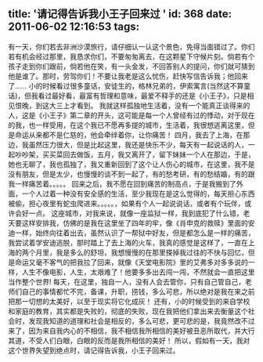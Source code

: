 title: '请记得告诉我小王子回来过 '
id: 368
date: 2011-06-02 12:16:53
tags:
---

有一天，你们若去非洲沙漠旅行，请仔细认一认这个景色，免得当面错过了。你们若有机会经过那里，我恳求你们，不要匆匆离去，在这颗星下守候片刻。倘若有个孩子走到你们跟前，倘若他在笑，有一头金发，不回答别人的提问，你们就可猜到他是谁了。那时，劳驾你们！不要让我老是这么忧伤，赶快写信告诉我；他回来了……
      小的时候看过很多童话，安徒生的，格林兄弟的，伊索寓言(当然这不算童话)，但我看过最好看，最富有哲理和意味，最爱不释手的还是《小王子》，只是相见恨晚，到这大三上才看到。
      我就这样孤独地生活着，没有一个能真正谈得来的人，这是《小王子》第二章的开头，这可能是每一个人曾经有过的悸动，对于现在的我，也一样受用，在这个我已不愿再多提的城市，生活着，我很想逃离这里，但是命运从来都不是仁慈的，他会牵绊着你，让你痛苦！
      四月，我去了上海，在那边，我虽然压力很大，但是比起这里，我还是快乐不少，每天有一起说话的人，一起吵吵架，买买菜回去做饭，五月，我又离开了，留下妹妹一个人在那边，于是，她也无聊了，我也孤独了，我又重新回到了这个让人伤心的城市，在这里，我不是没有朋友，但是太少，也慢慢的谈不到一起了，有的愁考研，有的愁结婚，有的跟我一样痛苦着。。。。。
     回来之后，我不愿在回到痛苦的制高点，于是我搬到了外面，一个人过着一种没有安全感的生活，至少我现在是这么觉得的，每天担心东西被偷，担心夜里有蛇虫爬进来。。。。。，如果有个人一起说说话，或者有个玩伴，或许会好一点。
     这座城市，对我来说，就像一座监狱一样，我到底犯了什么错，老天要这样安排我，仿佛的是我在这里坐了四年的牢，像《肖申克的救赎》里面的安迪一样，始终向往着出去，虽然认识了一帮狱中好友，但是都怎么是一样的痛苦，我尝试着学安迪逃脱，那时踏上了去上海的火车，我真的感觉是这样了，一直在上海的两个月里，我是多么的舒坦，我想慢慢的在那里搽掉我过往的不快与回忆，但是命运又毫不客气的把我拉了回来，就像《天堂电影院》里的艾弗多对多多说的一样，人生不像电影，人生，太艰难了！他要多多出去闯一闯，不然就会一直把这里当作整个世界!
      每天，在这里，独自一人，没有人会去管你，只有自己管自己，老师们自己的事情都忙不完，备课，升职，捞钱，多么可悲，所以绝对是我在来之前把那一切想的太美好，以至于现实将它化成灰！
      还有，小的时候受到的来自学校和家庭的教育，其实都是失败的，彻底的失败，现在我把他们拿出来去衡量这个社会时，发现我知道的道理和社会是相反的，多么可悲，更可悲的是，我竟然改不过来了，因为来自我内心的不相信，我不相信我所相信的美好被丑恶所取代，并大行其道，不受人们白眼，白眼的反而是我所相信的美好！
      所以，假如有一天，我对这个世界失望到绝点时，请记得告诉我，小王子回来过。
